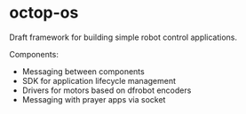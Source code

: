 # octop-os

Draft framework for building simple robot control applications.

Components:
- Messaging between components
- SDK for application lifecycle management
- Drivers for motors based on dfrobot encoders
- Messaging with prayer apps via socket
